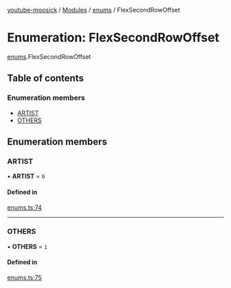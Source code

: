 [youtube-moosick](../README.md) / [Modules](../modules.md) / [enums](../modules/enums.md) / FlexSecondRowOffset

# Enumeration: FlexSecondRowOffset

[enums](../modules/enums.md).FlexSecondRowOffset

## Table of contents

### Enumeration members

- [ARTIST](enums.FlexSecondRowOffset.md#artist)
- [OTHERS](enums.FlexSecondRowOffset.md#others)

## Enumeration members

### ARTIST

• **ARTIST** = `0`

#### Defined in

[enums.ts:74](https://github.com/EvasiveXkiller/youtube-moosick/blob/ae18783/src/enums.ts#L74)

___

### OTHERS

• **OTHERS** = `1`

#### Defined in

[enums.ts:75](https://github.com/EvasiveXkiller/youtube-moosick/blob/ae18783/src/enums.ts#L75)
